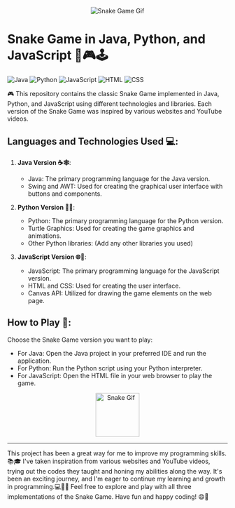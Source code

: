<p align="center">
  <img src="https://i0.wp.com/art.pixilart.com/fb74458ef703afa.gif?resize=300%2C300&ssl=1" alt="Snake Game Gif">
</p> 

# Snake Game in Java, Python, and JavaScript 🐍🎮🕹️
![Java](https://img.shields.io/badge/Java-11-red)
![Python](https://img.shields.io/badge/Python-v3.9-blue)
![JavaScript](https://img.shields.io/badge/JavaScript-ES6-yellow)
![HTML](https://img.shields.io/badge/HTML-v5-orange)
![CSS](https://img.shields.io/badge/CSS-v3-blue)

🎮 This repository contains the classic Snake Game implemented in Java, Python, and JavaScript using different technologies and libraries. Each version of the Snake Game was inspired by various websites and YouTube videos.

## Languages and Technologies Used 💻:

1. **Java Version ☕🕸️**:
   - Java: The primary programming language for the Java version.
   - Swing and AWT: Used for creating the graphical user interface with buttons and components.

2. **Python Version 🐍🔤**:
   - Python: The primary programming language for the Python version.
   - Turtle Graphics: Used for creating the game graphics and animations.
   - Other Python libraries: (Add any other libraries you used)

3. **JavaScript Version 🌐🎨**:
   - JavaScript: The primary programming language for the JavaScript version.
   - HTML and CSS: Used for creating the user interface.
   - Canvas API: Utilized for drawing the game elements on the web page.

## How to Play 🚀:

Choose the Snake Game version you want to play:
   - For Java: Open the Java project in your preferred IDE and run the application.
   - For Python: Run the Python script using your Python interpreter.
   - For JavaScript: Open the HTML file in your web browser to play the game.

<p align="center">
  <img src="https://i.pinimg.com/originals/6b/6e/ab/6b6eab4e6f659469f2c552551d833601.gif" alt="Snake Gif" width ="100" height ="100">
</p> 

---

This project has been a great way for me to improve my programming skills.📚🎓 I've taken inspiration from various websites and YouTube videos, trying out the codes they taught and honing my abilities along the way. It's been an exciting journey, and I'm eager to continue my learning and growth in programming.💻👩‍💻 Feel free to explore and play with all three implementations of the Snake Game. Have fun and happy coding! 😄🎉
